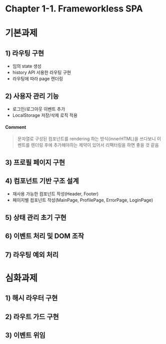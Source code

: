 # Chapter 1-1. Frameworkless SPA

# 기본과제

## 1) 라우팅 구현
- 임의 state 생성
- history API 서용한 라우팅 구현
- 라우팅에 따라 page 렌더링

## 2) 사용자 관리 기능
- 로그인/로그아웃 이벤트 추가
- LocalStorage 저장/삭제 로직 적용

#### Comment
> 문자열로 구성된 컴포넌트를 rendering 하는 방식(innerHTML)을 쓰다보니
> 이벤트를 렌더링 후에 추가해야하는 제약이 있어서
> 리팩터링을 하면 좋을 것 같음

## 3) 프로필 페이지 구현

## 4) 컴포넌트 기반 구조 설계
-  재사용 가능한 컴포넌트 작성(Header, Footer)
- 페이지별 컴포넌트 작성(MainPage,  ProfilePage, ErrorPage, LoginPage)

## 5) 상태 관리 초기 구현

## 6) 이벤트 처리 및 DOM 조작

## 7) 라우팅 예외 처리

# 심화과제

## 1) 해시 라우터 구현

## 2) 라우트 가드 구현

## 3) 이벤트 위임